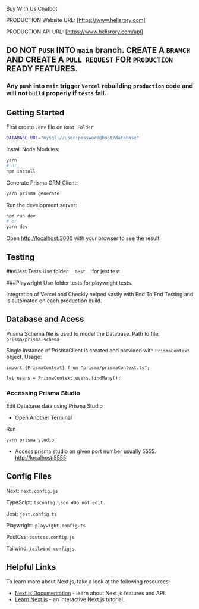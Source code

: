 Buy With Us Chatbot

PRODUCTION Website URL: [https://www.helisrory.com]

PRODUCTION API URL: [https://www.helisrory.com/api]

## DO NOT ```PUSH``` INTO ```main``` branch. CREATE A ```BRANCH``` AND CREATE A ```PULL REQUEST``` FOR ```PRODUCTION``` READY FEATURES.
### Any ```push``` into ```main``` trigger ```Vercel``` rebuilding ```production``` code and will not ```build``` properly if ```tests``` fail.

## Getting Started

First create ```.env``` file on ```Root Folder```
```bash
DATABASE_URL="mysql://user:password@host/database"
```

Install Node Modules:
```bash
yarn 
# or
npm install
```
Generate Prisma ORM Client:
```bash
yarn prisma generate
```
Run the development server:

```bash
npm run dev
# or
yarn dev
```
Open [http://localhost:3000](http://localhost:3000) with your browser to see the result.


## Testing

###Jest Tests
Use folder ```__test__``` for jest test.

###Playwright
Use folder tests for playwright tests.

Integration of Vercel and Checkly helped vastly with End To End Testing and is automated on each production build.

## Database and Acess

Prisma Schema file is used to model the Database.
Path to file: ```prisma/prisma.schema ```

Single instance of PrismaClient is created and provided with ```PrismaContext``` object.
Usage:
```
import {PrismaContext} from "prisma/prismaContext.ts";

let users = PrismaContext.users.findMany();
```

### Accessing Prisma Studio
Edit Database data using Prisma Studio

- Open Another Terminal


Run
```bash
yarn prisma studio
```


- Access prisma studio on given port number usually 5555. [http://localhost:5555](http://localhost:5555)


## Config Files

Next: ```next.config.js```

TypeScipt: ```tsconfig.json #Do not edit.```

Jest: ```jest.config.ts```

Playwright: ```playwight.config.ts```

PostCss: ```postcss.config.js```

Tailwind: ```tailwind.configjs```



## Helpful Links
To learn more about Next.js, take a look at the following resources:

- [Next.js Documentation](https://nextjs.org/docs) - learn about Next.js features and API.
- [Learn Next.js](https://nextjs.org/learn) - an interactive Next.js tutorial.
